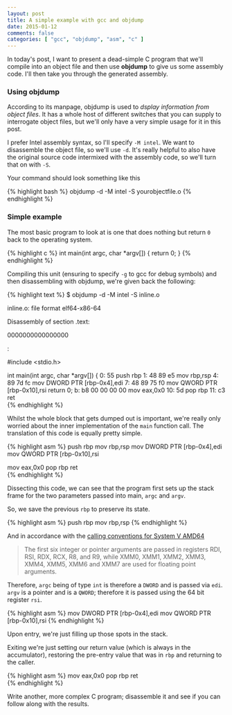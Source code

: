 ```yaml
---
layout: post
title: A simple example with gcc and objdump
date: 2015-01-12
comments: false
categories: [ "gcc", "objdump", "asm", "c" ]
---
```


In today's post, I want to present a dead-simple C program that we'll compile into an object file and then use <strong>objdump</strong> to give us some assembly code. I'll then take you through the generated assembly.

### Using objdump

According to its manpage, objdump is used to <em>dsplay information from object files</em>. It has a whole host of different switches that you can supply to interrogate object files, but we'll only have a very simple usage for it in this post.

I prefer Intel assembly syntax, so I'll specify `-M intel`. We want to disassemble the object file, so we'll use `-d`. It's really helpful to also have the original source code intermixed with the assembly code, so we'll turn that on with `-S`.

Your command should look something like this

{% highlight bash %}
objdump -d -M intel -S yourobjectfile.o
{% endhighlight %}

### Simple example

The most basic program to look at is one that does nothing but return `0` back to the operating system.

{% highlight c %}
int main(int argc, char *argv[]) {
return 0;
}
{% endhighlight %}

Compiling this unit (ensuring to specify `-g` to gcc for debug symbols) and then disassembling with objdump, we're given back the following:

{% highlight text %}
$ objdump -d -M intel -S inline.o

inline.o:     file format elf64-x86-64


Disassembly of section .text:

0000000000000000 <main>:

#include <stdio.h>

int main(int argc, char *argv[]) {
   0:	55                   push   rbp
   1:	48 89 e5             mov    rbp,rsp
   4:	89 7d fc             mov    DWORD PTR [rbp-0x4],edi
   7:	48 89 75 f0          mov    QWORD PTR [rbp-0x10],rsi
return 0;
   b:	b8 00 00 00 00       mov    eax,0x0
  10:	5d                   pop    rbp
  11:	c3                   ret    
{% endhighlight %}

Whilst the whole block that gets dumped out is important, we're really only worried about the inner implementation of the `main` function call. The translation of this code is equally pretty simple.

{% highlight asm %}
push   rbp
mov    rbp,rsp
mov    DWORD PTR [rbp-0x4],edi
mov    QWORD PTR [rbp-0x10],rsi

mov    eax,0x0
pop    rbp
ret    
{% endhighlight %}

Dissecting this code, we can see that the program first sets up the stack frame for the two parameters passed into main, `argc` and `argv`.

So, we save the previous `rbp` to preserve its state.

{% highlight asm %}
push   rbp
mov    rbp,rsp
{% endhighlight %}

And in accordance with the [calling conventions for System V AMD64](http://en.wikipedia.org/wiki/X86_calling_conventions#System_V_AMD64_ABI)

> The first six integer or pointer arguments are passed in registers RDI, RSI, RDX, RCX, R8, and R9, while XMM0, XMM1, XMM2, XMM3, XMM4, XMM5, XMM6 and XMM7 are used for floating point arguments.

Therefore, `argc` being of type `int` is therefore a `DWORD` and is passed via `edi`. `argv` is a pointer and is a `QWORD`; therefore it is passed using the 64 bit register `rsi`.

{% highlight asm %}
mov    DWORD PTR [rbp-0x4],edi
mov    QWORD PTR [rbp-0x10],rsi
{% endhighlight %}

Upon entry, we're just filling up those spots in the stack.

Exiting we're just setting our return value (which is always in the accumulator), restoring the pre-entry value that was in `rbp` and returning to the caller.

{% highlight asm %}
mov    eax,0x0
pop    rbp
ret    
{% endhighlight %}

Write another, more complex C program; disassemble it and see if you can follow along with the results.
